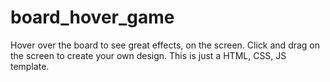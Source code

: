 # board_hover_game
Hover over the board to see great effects, on the screen. Click and drag on the screen to create your own design. This is just a HTML, CSS, JS template.
